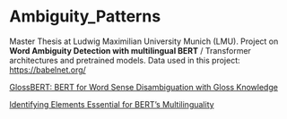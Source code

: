 # Ambiguity_Patterns
Master Thesis at Ludwig Maximilian University Munich (LMU). Project on **Word Ambiguity Detection with multilingual BERT** / Transformer architectures and pretrained models.  Data used in this project: https://babelnet.org/

[GlossBERT: BERT for Word Sense Disambiguation with Gloss Knowledge](https://arxiv.org/pdf/1908.07245.pdf)

[Identifying Elements Essential for BERT’s Multilinguality](https://arxiv.org/pdf/2005.00396.pdf)
